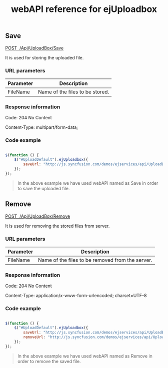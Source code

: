﻿---
layout: post
title: webAPI reference for ejUploadbox
description: webAPI reference for ejUploadbox
documentation: API
platform: js-webapi
keywords: uploadbox, ejUploadbox, syncfusion, uploadbox webapi
---

## Save

[POST&nbsp;&nbsp;/Api/UploadBox/Save](http://js.syncfusion.com/demos/ejservices/api/UploadBox/Save)

It is used for storing the uploaded file.

### URL parameters

|  Parameter |  Description | 
|---|---|
|FileName|Name of the files to be stored.| 


### Response information 

Code: 204 No Content

Content-Type: multipart/form-data;

### Code example 

```javascript

$(function () {
	$("#UploadDefault").ejUploadbox({
		saveUrl: "http://js.syncfusion.com/demos/ejservices/api/UploadBox/Save"
	});
});

```
>In the above example we have used webAPI named as Save in order to save the uploaded file.

## Remove

[POST&nbsp;&nbsp;/Api/UploadBox/Remove](http://js.syncfusion.com/demos/ejservices/api/UploadBox/Remove)

It is used for removing the stored files from server.

### URL parameters

|  Parameter |  Description | 
|---|---|
|FileName|Name of the files to be removed from the server.| 

### Response information 

Code: 204 No Content

Content-Type: application/x-www-form-urlencoded; charset=UTF-8

### Code example 

```javascript

$(function () {
	$("#UploadDefault").ejUploadbox({
		saveUrl: "http://js.syncfusion.com/demos/ejservices/api/UploadBox/Save",
		removeUrl: "http://js.syncfusion.com/demos/ejservices/api/UploadBox/Remove",
	});
});

```

>In the above example we have used webAPI named as Remove in order to remove the saved file.